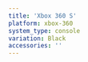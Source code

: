 ```yaml
---
title: 'Xbox 360 S'
platform: xbox-360
system_type: console
variation: Black
accessories: ''
---
```

